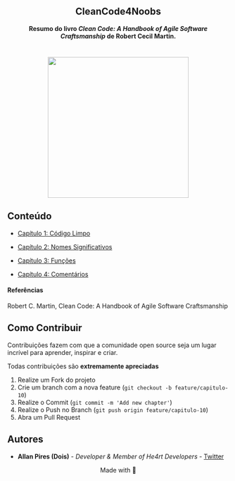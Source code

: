 <div align="center">
  <h2>CleanCode4Noobs</h2>
  <strong>Resumo do livro <i>Clean Code: A Handbook of Agile Software Craftsmanship</i> de Robert Cecil Martin.</strong>
</div>

<h1 align="center">
  <img src="https://images-na.ssl-images-amazon.com/images/I/41jEbK-jG+L.jpg" width="320">
</h1>

## Conteúdo

- [Capítulo 1: Código Limpo](https://github.com/allan-pires/cleancode4noobs/blob/master/capitulo-1/codigo-limpo.md)

- [Capítulo 2: Nomes Significativos](https://github.com/allan-pires/cleancode4noobs/blob/master/capitulo-2/nomes-significativos.md)

- [Capítulo 3: Funções](https://github.com/allan-pires/cleancode4noobs/blob/master/capitulo-3/funcoes.md)

- [Capítulo 4: Comentários](https://github.com/allan-pires/cleancode4noobs/blob/master/capitulo-4/comentarios.md)

#### Referências
Robert C. Martin, Clean Code: A Handbook of Agile Software Craftsmanship

## Como Contribuir

Contribuições fazem com que a comunidade open source seja um lugar incrível para aprender, inspirar e criar. 

Todas contribuições são **extremamente apreciadas**

1. Realize um Fork do projeto
2. Crie um branch com a nova feature (`git checkout -b feature/capitulo-10`)
3. Realize o Commit (`git commit -m 'Add new chapter'`)
4. Realize o Push no Branch (`git push origin feature/capitulo-10`)
5. Abra um Pull Request

## Autores

- **Allan Pires (Dois)** - _Developer & Member of He4rt Developers_ - [Twitter](https://twitter.com/2lan)

<p align="center">Made with 💜</p>
